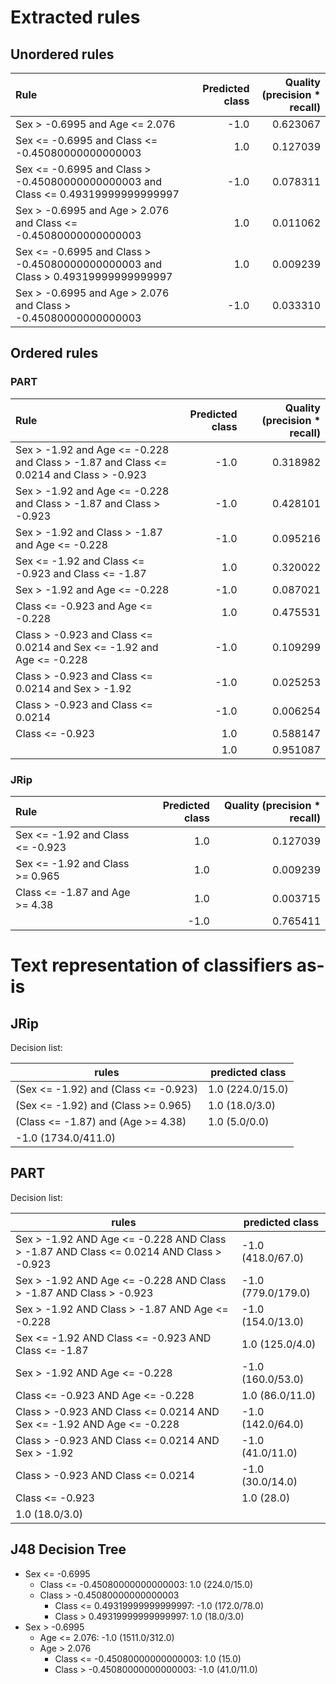# Extracted rules

## Unordered rules

| Rule | Predicted class | Quality (precision * recall) |
|:----|----:|----:|
| Sex > -0.6995 and Age <= 2.076 | -1.0 | 0.623067 |
| Sex <= -0.6995 and Class <= -0.45080000000000003 | 1.0 | 0.127039 |
| Sex <= -0.6995 and Class > -0.45080000000000003 and Class <= 0.49319999999999997 | -1.0 | 0.078311 |
| Sex > -0.6995 and Age > 2.076 and Class <= -0.45080000000000003 | 1.0 | 0.011062 |
| Sex <= -0.6995 and Class > -0.45080000000000003 and Class > 0.49319999999999997 | 1.0 | 0.009239 |
| Sex > -0.6995 and Age > 2.076 and Class > -0.45080000000000003 | -1.0 | 0.033310 |

## Ordered rules

### PART

| Rule | Predicted class | Quality (precision * recall) |
|:----|----:|----:|
| Sex > -1.92 and Age <= -0.228 and Class > -1.87 and Class <= 0.0214 and Class > -0.923 | -1.0 | 0.318982 |
| Sex > -1.92 and Age <= -0.228 and Class > -1.87 and Class > -0.923 | -1.0 | 0.428101 |
| Sex > -1.92 and Class > -1.87 and Age <= -0.228 | -1.0 | 0.095216 |
| Sex <= -1.92 and Class <= -0.923 and Class <= -1.87 | 1.0 | 0.320022 |
| Sex > -1.92 and Age <= -0.228 | -1.0 | 0.087021 |
| Class <= -0.923 and Age <= -0.228 | 1.0 | 0.475531 |
| Class > -0.923 and Class <= 0.0214 and Sex <= -1.92 and Age <= -0.228 | -1.0 | 0.109299 |
| Class > -0.923 and Class <= 0.0214 and Sex > -1.92 | -1.0 | 0.025253 |
| Class > -0.923 and Class <= 0.0214 | -1.0 | 0.006254 |
| Class <= -0.923 | 1.0 | 0.588147 |
|  | 1.0 | 0.951087 |


### JRip

| Rule | Predicted class | Quality (precision * recall) |
|:----|----:|----:|
| Sex <= -1.92 and Class <= -0.923 | 1.0 | 0.127039 |
| Sex <= -1.92 and Class >= 0.965 | 1.0 | 0.009239 |
| Class <= -1.87 and Age >= 4.38 | 1.0 | 0.003715 |
|  | -1.0 | 0.765411 |


# Text representation of classifiers as-is

## JRip

Decision list:

rules | predicted class
---|---
(Sex <= -1.92) and (Class <= -0.923)|1.0 (224.0/15.0)
(Sex <= -1.92) and (Class >= 0.965)|1.0 (18.0/3.0)
(Class <= -1.87) and (Age >= 4.38)|1.0 (5.0/0.0)
|-1.0 (1734.0/411.0)


## PART

Decision list:

rules | predicted class
---|---
Sex > -1.92 AND Age <= -0.228 AND Class > -1.87 AND Class <= 0.0214 AND Class > -0.923|-1.0 (418.0/67.0)
Sex > -1.92 AND Age <= -0.228 AND Class > -1.87 AND Class > -0.923|-1.0 (779.0/179.0)
Sex > -1.92 AND Class > -1.87 AND Age <= -0.228|-1.0 (154.0/13.0)
Sex <= -1.92 AND Class <= -0.923 AND Class <= -1.87|1.0 (125.0/4.0)
Sex > -1.92 AND Age <= -0.228|-1.0 (160.0/53.0)
Class <= -0.923 AND Age <= -0.228|1.0 (86.0/11.0)
Class > -0.923 AND Class <= 0.0214 AND Sex <= -1.92 AND Age <= -0.228|-1.0 (142.0/64.0)
Class > -0.923 AND Class <= 0.0214 AND Sex > -1.92|-1.0 (41.0/11.0)
Class > -0.923 AND Class <= 0.0214|-1.0 (30.0/14.0)
Class <= -0.923|1.0 (28.0)
|1.0 (18.0/3.0)


## J48 Decision Tree

* Sex <= -0.6995
	* Class <= -0.45080000000000003: 1.0 (224.0/15.0)
	* Class > -0.45080000000000003
		* Class <= 0.49319999999999997: -1.0 (172.0/78.0)
		* Class > 0.49319999999999997: 1.0 (18.0/3.0)
* Sex > -0.6995
	* Age <= 2.076: -1.0 (1511.0/312.0)
	* Age > 2.076
		* Class <= -0.45080000000000003: 1.0 (15.0)
		* Class > -0.45080000000000003: -1.0 (41.0/11.0)


